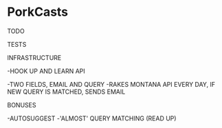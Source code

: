 # PorkCasts


TODO

TESTS


INFRASTRUCTURE

-HOOK UP AND LEARN API

-TWO FIELDS, EMAIL AND QUERY
-RAKES MONTANA API EVERY DAY, IF NEW QUERY IS MATCHED, SENDS EMAIL

BONUSES

-AUTOSUGGEST
-'ALMOST' QUERY MATCHING (READ UP)